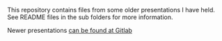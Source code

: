 This repository contains files from some older presentations I have held. See README files in the sub folders for more information.

Newer presentations [can be found at Gitlab](https://gitlab.com/groups/presentations.av/)
